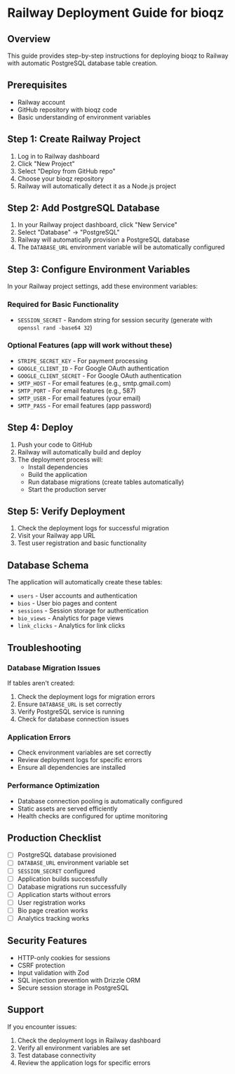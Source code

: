 # Railway Deployment Guide for bioqz

## Overview
This guide provides step-by-step instructions for deploying bioqz to Railway with automatic PostgreSQL database table creation.

## Prerequisites
- Railway account
- GitHub repository with bioqz code
- Basic understanding of environment variables

## Step 1: Create Railway Project
1. Log in to Railway dashboard
2. Click "New Project"
3. Select "Deploy from GitHub repo"
4. Choose your bioqz repository
5. Railway will automatically detect it as a Node.js project

## Step 2: Add PostgreSQL Database
1. In your Railway project dashboard, click "New Service"
2. Select "Database" → "PostgreSQL"
3. Railway will automatically provision a PostgreSQL database
4. The `DATABASE_URL` environment variable will be automatically configured

## Step 3: Configure Environment Variables
In your Railway project settings, add these environment variables:

### Required for Basic Functionality
- `SESSION_SECRET` - Random string for session security (generate with `openssl rand -base64 32`)

### Optional Features (app will work without these)
- `STRIPE_SECRET_KEY` - For payment processing
- `GOOGLE_CLIENT_ID` - For Google OAuth authentication
- `GOOGLE_CLIENT_SECRET` - For Google OAuth authentication
- `SMTP_HOST` - For email features (e.g., smtp.gmail.com)
- `SMTP_PORT` - For email features (e.g., 587)
- `SMTP_USER` - For email features (your email)
- `SMTP_PASS` - For email features (app password)

## Step 4: Deploy
1. Push your code to GitHub
2. Railway will automatically build and deploy
3. The deployment process will:
   - Install dependencies
   - Build the application
   - Run database migrations (create tables automatically)
   - Start the production server

## Step 5: Verify Deployment
1. Check the deployment logs for successful migration
2. Visit your Railway app URL
3. Test user registration and basic functionality

## Database Schema
The application will automatically create these tables:
- `users` - User accounts and authentication
- `bios` - User bio pages and content
- `sessions` - Session storage for authentication
- `bio_views` - Analytics for page views
- `link_clicks` - Analytics for link clicks

## Troubleshooting

### Database Migration Issues
If tables aren't created:
1. Check the deployment logs for migration errors
2. Ensure `DATABASE_URL` is set correctly
3. Verify PostgreSQL service is running
4. Check for database connection issues

### Application Errors
- Check environment variables are set correctly
- Review deployment logs for specific errors
- Ensure all dependencies are installed

### Performance Optimization
- Database connection pooling is automatically configured
- Static assets are served efficiently
- Health checks are configured for uptime monitoring

## Production Checklist
- [ ] PostgreSQL database provisioned
- [ ] `DATABASE_URL` environment variable set
- [ ] `SESSION_SECRET` configured
- [ ] Application builds successfully
- [ ] Database migrations run successfully
- [ ] Application starts without errors
- [ ] User registration works
- [ ] Bio page creation works
- [ ] Analytics tracking works

## Security Features
- HTTP-only cookies for sessions
- CSRF protection
- Input validation with Zod
- SQL injection prevention with Drizzle ORM
- Secure session storage in PostgreSQL

## Support
If you encounter issues:
1. Check the deployment logs in Railway dashboard
2. Verify all environment variables are set
3. Test database connectivity
4. Review the application logs for specific errors